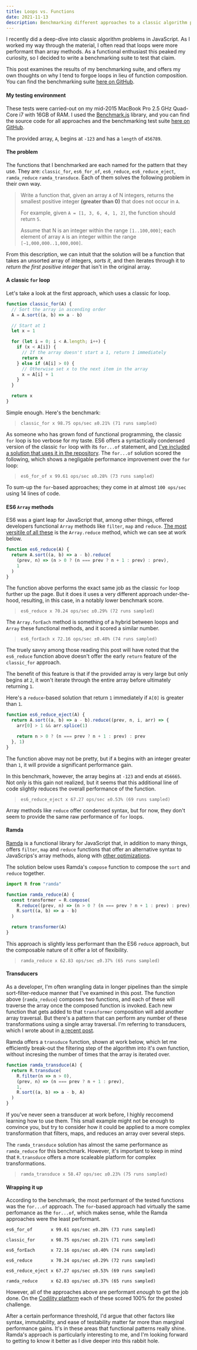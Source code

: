 ```yaml
---
title: Loops vs. Functions
date: 2021-11-13
description: Benchmarking different approaches to a classic algorithm problem.
---
```


I recently did a deep-dive into classic algorithm problems in JavaScript.
As I worked my way through the material, I often read that loops were more performant than array methods.
As a functional enthusiast this peaked my curiosity, so I decided to write a benchmarking suite to test that claim.

This post examines the results of my benchmarking suite, and offers my own thoughts on why I tend to forgoe loops in lieu of function composition.
You can find the benchmarking suite [here on GitHub](https://github.com/xari/perf-eval/blob/main/solutions.test.js).

<div class="call-out-indigo">

#### My testing environment

These tests were carried-out on my mid-2015 MacBook Pro 2.5 GHz Quad-Core i7 with 16GB of RAM.
I used the [Benchmark.js](https://benchmarkjs.com/) library, and you can find the source code for all approaches and the benchmarking test suite [here on GitHub](https://github.com/xari/perf-eval/blob/main/solutions.test.js).

The provided array, `A`, begins at `-123` and has a `length` of `456789`.

</div>

#### The problem

The functions that I benchmarked are each named for the pattern that they use.
They are: `classic_for`, `es6_for_of`, `es6_reduce`, `es6_reduce_eject`, `ramda_reduce` `ramda_transduce`.
Each of them solves the following problem in their own way.

> Write a function that, given an array `A` of N integers, returns the smallest positive integer **(greater than 0)** that does not occur in `A`.
>
> For example, given `A = [1, 3, 6, 4, 1, 2]`, the function should return `5`.
>
> Assume that N is an integer within the range `[1..100,000]`; each element of array `A` is an integer within the range `[−1,000,000..1,000,000]`.

From this description, we can intuit that the solution will be a function that takes an unsorted array of integers, _sorts it_, and then iterates through it to _return the first positive integer_ that isn't in the original array.

#### A classic `for` loop

Let's take a look at the first approach, which uses a classic for loop.

```js
function classic_for(A) {
  // Sort the array in ascending order
  A = A.sort((a, b) => a - b)

  // Start at 1
  let x = 1

  for (let i = 0; i < A.length; i++) {
    if (x < A[i]) {
      // If the array doesn't start a 1, return 1 immediately
      return x
    } else if (A[i] > 0) {
      // Otherwise set x to the next item in the array
      x = A[i] + 1
    }
  }

  return x
}
```

Simple enough.
Here's the benchmark:

> `classic_for x 98.75 ops/sec ±0.21% (71 runs sampled)`

As someone who has grown fond of functional programming, the classic `for` loop is too verbose for my taste.
ES6 offers a syntactically condensed version of the classic `for` loop with its `for...of` statement, and [I've included a solution that uses it in the repository](https://github.com/xari/perf-eval/blob/393fe3529f548d94ffa047968a47d17b2ad25b97/solutions.js#L21).
The `for...of` solution scored the following, which shows a negligable performance improvement over the `for` loop:

> `es6_for_of x 99.61 ops/sec ±0.28% (73 runs sampled)`

To sum-up the `for`-based approaches; they come in at almost `100 ops/sec` using 14 lines of code.

#### ES6 `Array` methods

ES6 was a giant leap for JavaScript that, among other things, offered developers functional `Array` methods like `filter`, `map` and `reduce`.
[The most versitile of all these](https://xari.dev/reducers_and_transducers/) is the `Array.reduce` method, which we can see at work below.

```js
function es6_reduce(A) {
  return A.sort((a, b) => a - b).reduce(
    (prev, n) => (n > 0 ? (n === prev ? n + 1 : prev) : prev),
    1
  )
}
```

The function above performs the exact same job as the classic `for` loop further up the page.
But it does it uses a very different approach under-the-hood, resulting, in this case, in a notably lower benchmark score.

> `es6_reduce x 70.24 ops/sec ±0.29% (72 runs sampled)`

The `Array.forEach` method is something of a hybrid between loops and `Array` these functional methods, and it scored a similar number.

> `es6_forEach x 72.16 ops/sec ±0.40% (74 runs sampled)`

<div class="call-out-indigo">

The truely savvy among those reading this post will have noted that the `es6_reduce` function above doesn't offer the early `return` feature of the `classic_for` approach.

The benefit of this feature is that if the provided array is very large but only begins at `2`, it won't iterate through the entire array before ultimately returning `1`.

Here's a `reduce`-based solution that return `1` immediately if `A[0]` is greater than `1`.

```js
function es6_reduce_eject(A) {
  return A.sort((a, b) => a - b).reduce((prev, n, i, arr) => {
    arr[0] > 1 && arr.splice(1)

    return n > 0 ? (n === prev ? n + 1 : prev) : prev
  }, 1)
}
```

The function above may not be pretty, but if `A` begins with an integer greater than `1`, it will provide a significant performance gain.

In this benchmark, however, the array begins at `-123` and ends at `456665`.
Not only is this gain not realized, but it seems that this additional line of code slightly reduces the overall performance of the function.

> `es6_reduce_eject x 67.27 ops/sec ±0.53% (69 runs sampled)`

</div>

Array methods like `reduce` offer condensed syntax, but for now, they don't seem to provide the same raw performance of `for` loops.

#### Ramda

[Ramda](https://ramdajs.com/) is a functional library for JavaScript that, in addition to many things, offers `filter`, `map` and `reduce` functions that offer an alternative syntax to JavaScrips's array methods, along with [other optimizations](https://github.com/ramda/ramda/issues/2404).

The solution below uses Ramda's `compose` function to compose the `sort` and `reduce` together.

```js
import R from "ramda"

function ramda_reduce(A) {
  const transformer = R.compose(
    R.reduce((prev, n) => (n > 0 ? (n === prev ? n + 1 : prev) : prev), 1),
    R.sort((a, b) => a - b)
  )

  return transformer(A)
}
```

This approach is slightly less performant than the ES6 `reduce` approach, but the composable nature of it offer a lot of flexibility.

> `ramda_reduce x 62.83 ops/sec ±0.37% (65 runs sampled)`

#### Transducers

As a developer, I'm often wrangling data in longer pipelines than the simple sort-filter-reduce manner that I've examined in this post.
The function above (`ramda_reduce`) composes two functions, and each of these will traverse the array once the composed function is invoked.
Each new function that gets added to that `transformer` composition will add another array traversal.
But there's a pattern that can perform any number of these transformations using a single array traversal.
I'm referring to transducers, which I wrote about in [a recent post](https://xari.dev/reducers_and_transducers/).

Ramda offers a `transduce` function, shown at work below, which let me efficiently break-out the filtering step of the algorithm into it's own function, without incresing the number of times that the array is iterated over.

```js
function ramda_transduce(A) {
  return R.transduce(
    R.filter(n => n > 0),
    (prev, n) => (n === prev ? n + 1 : prev),
    1,
    R.sort((a, b) => a - b, A)
  )
}
```

If you've never seen a transducer at work before, I highly reccomend learning how to use them.
This small example might not be enough to convince you, but try to consider how it could be applied to a more complex transformation that filters, maps, and reduces an array over several steps.

The `ramda_transduce` solution has almost the same performance as `ramda_reduce` for this benchmark.
However, it's important to keep in mind that `R.transduce` offers a more scaleable platform for complex transformations.

> `ramda_transduce x 58.47 ops/sec ±0.23% (75 runs sampled)`

#### Wrapping it up

According to the benchmark, the most performant of the tested functions was the `for...of` approach.
The `for`-based approach had virtually the same perfomance as the `for...of`, which makes sense, while the Ramda approaches were the least performant.

```
es6_for_of       x 99.61 ops/sec ±0.28% (73 runs sampled)

classic_for      x 98.75 ops/sec ±0.21% (71 runs sampled)

es6_forEach      x 72.16 ops/sec ±0.40% (74 runs sampled)

es6_reduce       x 70.24 ops/sec ±0.29% (72 runs sampled)

es6_reduce_eject x 67.27 ops/sec ±0.53% (69 runs sampled)

ramda_reduce     x 62.83 ops/sec ±0.37% (65 runs sampled)
```

However, all of the approaches above are performant _enough_ to get the job done.
On the [Codility platform](https://www.codility.com/) each of these scored 100% for the posted challenge.

After a certain performance threshold, I'd argue that other factors like syntax, immutability, and ease of testability matter far more than marginal performance gains.
It's in these areas that functional patterns really shine.
Ramda's approach is particularly interesting to me, and I'm looking forward to getting to know it better as I dive deeper into this rabbit hole.
